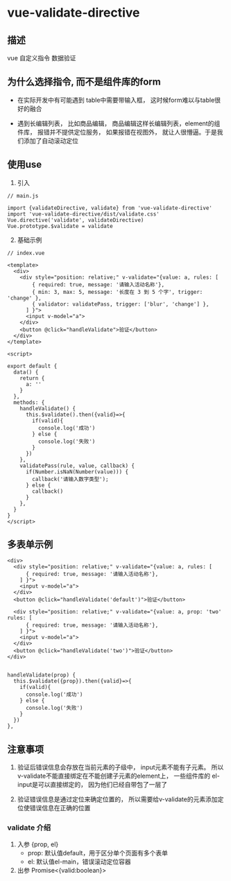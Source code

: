 # vue-validate-directive

## 描述

vue 自定义指令 数据验证 

## 为什么选择指令, 而不是组件库的form

- 在实际开发中有可能遇到 table中需要带输入框， 这时候form难以与table很好的融合

- 遇到长编辑列表， 比如商品编辑， 商品编辑这样长编辑列表，element的组件库， 报错并不提供定位服务， 如果报错在视图外， 就让人很懵逼。于是我们添加了自动滚动定位


## 使用use

1. 引入
```
// main.js

import {validateDirective, validate} from 'vue-validate-directive'
import 'vue-validate-directive/dist/validate.css'
Vue.directive('validate', validateDirective)
Vue.prototype.$validate = validate
```

2. 基础示例 
``` 
// index.vue

<template>
  <div>
    <div style="position: relative;" v-validate="{value: a, rules: [
        { required: true, message: '请输入活动名称'},
        { min: 3, max: 5, message: '长度在 3 到 5 个字', trigger: 'change' },
        { validator: validatePass, trigger: ['blur', 'change'] },
      ] }">
      <input v-model="a">
    </div>
    <button @click="handleValidate">验证</button>
  </div>
</template>

<script>

export default {
  data() {
    return {
      a: ''
    }
  },
  methods: {
    handleValidate() {
      this.$validate().then({valid}=>{
        if(valid){
          console.log('成功')
        } else {
          console.log('失败')
        }
      })
    },
    validatePass(rule, value, callback) {
      if(Number.isNaN(Number(value))) {
        callback('请输入数字类型');
      } else {
        callback()
      }
    },
  }
}
</script>
```

## 多表单示例
```
<div>
  <div style="position: relative;" v-validate="{value: a, rules: [
      { required: true, message: '请输入活动名称'},
    ] }">
    <input v-model="a">
  </div>
  <button @click="handleValidate('default')">验证</button>

  <div style="position: relative;" v-validate="{value: a, prop: 'two' rules: [
      { required: true, message: '请输入活动名称'},
    ] }">
    <input v-model="a">
  </div>
  <button @click="handleValidate('two')">验证</button>
</div>


handleValidate(prop) {
  this.$validate({prop}).then({valid}=>{
    if(valid){
      console.log('成功')
    } else {
      console.log('失败')
    }
  })
},
```

## 注意事项

1. 验证后错误信息会存放在当前元素的子级中， input元素不能有子元素。 所以v-validate不能直接绑定在不能创建子元素的element上， 一些组件库的 el-input是可以直接绑定的， 因为他们已经自带包了一层了

2. 验证错误信息是通过定位来确定位置的， 所以需要给v-validate的元素添加定位使错误信息在正确的位置


### validate 介绍


1. 入参 {prop, el}
    - prop: 默认值default，用于区分单个页面有多个表单
    - el: 默认值el-main，错误滚动定位容器
2. 出参 Promise<{valid:boolean}>


